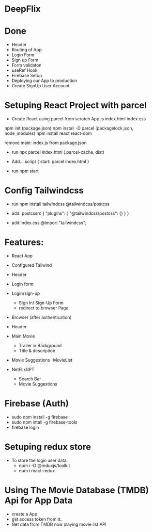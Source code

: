 # DeepFlix

# Done

- Header
- Routing of App
- Login Form
- Sign up Form
- Form validaton
- useRef Hook 
- Firebase Setup
- Deploying our App to production 
- Create SignUp User Account


# Setuping React Project with parcel
- Create React using parcel from scratch
App.js
index.html
index.css

npm init (package.json)
npm install -D parcel (packagelock.json, node_modules)
npm install react react-dom

remove main: index.js from package.json

- run
npx parcel index.html (.parcel-cache, dist)

- Add...
script {
    start: parcel index.html
}

- run
npm start

# Config Tailwindcss

- run 
npm install tailwindcss @tailwindcss/postcss

- add
.postcssrc
{
  "plugins": {
    "@tailwindcss/postcss": {}
  }
}

- add
index.css
@import "tailwindcss";

# Features:

- React App
- Configured Tailwind
- Header
- Login form
 
- Login/sign-up
    - Sign In/ Sign-Up Form
    - redirect to browser Page

- Browser (after authentication)
 - Header
 - Main Movie
    - Trailer in Background
    - Title & description
- Movie Suggestions
    -MovieList

- NetFlixGPT
    - Search Bar
    - Movie Suggestions


# Firebase (Auth)

- sudo npm install -g firebase
- sudo npm intall -g firebase-tools
- firebase login

# Setuping redux store

- To store the login user data.
    - npm i -D @reduxjs/toolkit
    - npm i react-redux

# Using The Movie Database (TMDB) Api for App Data

- create a App
- get access token from it..
- Get data from TMDB now playing movie list API
